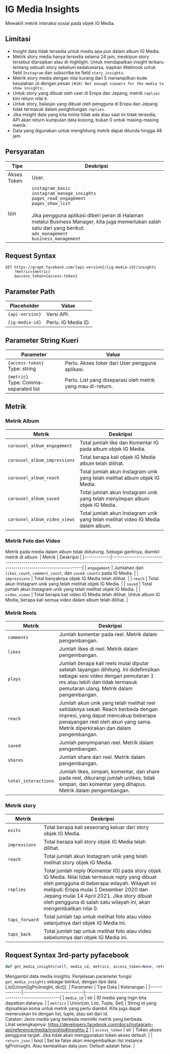 # IG Media Insights

Mewakili metrik interaksi sosial pada objek IG Media.

## Limitasi

- Insight data tidak tersedia untuk media apa pun dalam album IG Media.
- Metrik story media hanya tersedia selama 24 jam, meskipun story tersebut diarsipkan atau di-highlight. Untuk mendapatkan insight terbaru tentang sebuah story sebelum kedaluwarsa, siapkan Webhook untuk field ``Instagram`` dan subscribe ke field ``story_insights``.
- Metrik story media dengan nilai kurang dari 5 menampilkan kode kesalahan ``10`` dengan pesan ``(#10) Not enough viewers for the media to show insights.``
- Untuk story yang dibuat oleh user di Eropa dan Jepang, metrik ``replies`` kini return nilai ``0``.
- Untuk story, balasan yang dibuat oleh pengguna di Eropa dan Jepang tidak termasuk dalam penghitungan ``replies``.
- Jika insight data yang kita minta tidak ada atau saat ini tidak tersedia, API akan return kumpulan data kosong, bukan 0 untuk masing-masing metrik.
- Data yang digunakan untuk menghitung metrik dapat ditunda hingga 48 jam.

## Persyaratan

| Tipe          | Deskripsi                                                                                                                                                                                           |
|---------------|-------------------------------------------------------------------------------------------------------------------------------------------------------------------------------------------------------|
| Akses Token | User.                                                                                                                                                                                                 |
| Izin   | ``instagram_basic`` <br />``instagram_manage_insights`` <br />``pages_read_engagement`` <br />``pages_show_list`` <br /><br /> Jika pengguna aplikasi diberi peran di Halaman melalui Business Manager, kita juga memerlukan salah satu dari yang berikut: <br /> ``ads_management`` <br />``business_management`` |

## Request Syntax

```http
GET https://graph.facebook.com/{api-version}/{ig-media-id}/insights
    ?metric={metric}
    &access_token={access-token}
```

## Parameter Path

 Placeholder   | Value                  |
|---------------|------------------------|
| ``{api-version}`` | Versi API.           |
| ``{ig-media-id}`` | Perlu. IG Media ID. |

## Parameter String Kueri

| Parameter                           | Value                                                        |
|-------------------------------------|--------------------------------------------------------------|
| ``{access-token}`` <br />Type: string         | Perlu. Akses toker dari User pengguna aplikasi.                      |
| ``{metric}`` <br />Type: Comma-separated list | Perlu. List yang diseparasi oleh metrik yang mau di-return. |

## Metrik

### Metrik Album

| Metrik                     | Deskripsi                                                                                 |
|----------------------------|---------------------------------------------------------------------------------------------|
| ``carousel_album_engagement``  | Total jumlah like dan Komentar IG pada album objek IG Media.                         |
| ``carousel_album_impressions`` | Total berapa kali objek IG Media album telah dilihat.                              |
| ``carousel_album_reach``       | Total jumlah akun Instagram unik yang telah melihat album objek IG Media.         |
| ``carousel_album_saved``       | Total jumlah akun Instagram unik yang telah menyimpan album objek IG Media.        |
| ``carousel_album_video_views`` | Total jumlah akun Instagram unik yang telah melihat video IG Media dalam album. |

### Metrik Foto dan Video

Metrik pada media dalam album tidak didukung. Sebagai gantinya, diambil metrik di album.
| Metrik      | Deskripsi                                                                                                                                 |
|-------------|---------------------------------------------------------------------------------------------------------------------------------------------|
| ``engagement``  | Jumlahan dari ``likes_count``, ``comment_count``, dan ``saved counts`` pada IG Media.                                                                        |
| ``impressions`` | Total banyaknya objek IG Media telah dilihat.                                                                                    |
| ``reach``       | Total akun  Instagram unik yang telah melihat objek IG Media.                                                               |
| ``saved``       | Total jumlah akun Instagram unik yang telah melihat objek IG Media.                                                              |
| ``video_views`` | Total berapa kali video IG Media telah dilihat. Untuk album IG Media, berapa kali semua video dalam album telah dilihat. |

### Metrik Reels

| Metrik             | Deskripsi                                                                                                                                                                                                   |
|--------------------|---------------------------------------------------------------------------------------------------------------------------------------------------------------------------------------------------------------|
| ``comments``           | Jumlah komentar pada reel. Metrik dalam pengembangan.                                                                                                                                                        |
| ``likes``              | Jumlah likes di reel. Metrik dalam pengembangan.                                                                                                                                                           |
| ``plays``              | Jumlah berapa kali reels mulai diputar setelah tayangan dihitung. Ini didefinisikan sebagai sesi video dengan pemutaran 1 ms atau lebih dan tidak termasuk pemutaran ulang. Metrik dalam pengembangan. |
| ``reach``              | Jumlah akun unik yang telah melihat reel setidaknya sekali. Reach berbeda dengan impresi, yang dapat mencakup beberapa penayangan reel oleh akun yang sama. Metrik diperkirakan dan dalam pengembangan. |
| ``saved``              | Jumlah penyimpanan reel. Metrik dalam pengembangan.                                                                                                                                                           |
| ``shares``             | Jumlah share dari reel. Metrik dalam pengembangan.                                                                                                                                                         |
| ``total_interactions`` | Jumlah likes, simpan, komentar, dan share pada reel, dikurangi jumlah unlikes, tidak simpan, dan komentar yang dihapus. Metrik dalam pengembangan.                                                                  |

### Metrik story

| Metrik       | Deskripsi                                                                                                                                                                                                                                                                                                    |
|--------------|----------------------------------------------------------------------------------------------------------------------------------------------------------------------------------------------------------------------------------------------------------------------------------------------------------------|
| ``exits``        | Total berapa kali seseorang keluar dari story objek IG Media.                                                                                                                                                                                                                                                |
| ``impressions``  | Total berapa kali story objek IG Media telah dilihat.                                                                                                                                                                                                                                                 |
| ``reach``        | Total jumlah akun Instagram unik yang telah melihat story objek IG Media.                                                                                                                                                                                                                            |
| ``replies``      | Total jumlah reply (Komentar IG) pada story objek IG Media. Nilai tidak termasuk reply yang dibuat oleh pengguna di beberapa wilayah. Wilayah ini meliputi: Eropa mulai 1 Desember 2020 dan Jepang mulai 14 April 2021. Jika story dibuat oleh pengguna di salah satu wilayah ini, akan mengembalikan nilai 0. |
| ``taps_forward`` | Total jumlah tap untuk melihat foto atau video selanjutnya dari objek IG Media ini.                                                                                                                                                                                                                                  |
| ``taps_back``    | Total jumlah tap untuk melihat foto atau video sebelumnya dari objek IG Media ini.                                                                                                                                                                                                                            |

## Request Syntax 3rd-party pyfacebook

```python
def get_media_insights(self, media_id, metrics, access_token=None, return_json=False)
```

Mengambil data media insights. Penjelasan parameter fungsi ``get_media_insights``    sebagai berikut, dengan tipe data List[Union[IgProInsight, dict]].
| Parameter    | Tipe Data                    | Keterangan                                                      |
|--------------|------------------------------|-----------------------------------------------------------------|
| ``media_id``     | str                          | ID media yang ingin kita dapatkan datanya.                    |
| ``metrics``      | Union[str, List, Tuple, Set] | String id yang dipisahkan koma untuk metrik yang perlu diambil. Kita juga dapat meneruskan ini dengan list, tuple, atau set dari id. <br />Catatan: Jenis media yang berbeda memiliki metrik yang berbeda. <br />Lihat selengkapnya: <https://developers.facebook.com/docs/instagram-api/reference/media/insights#insights-2> |
| ``access_token`` | str                          | Token akses pengguna target. Jika tidak akan menggunakan token akses default. |
| ``return_json``  | bool                         | Set ke false akan mengembalikan list instance IgProInsight. Atau kembalikan data json. Default adalah false.   |
